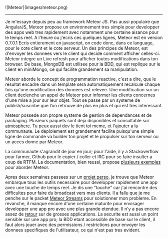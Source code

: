 <markdown>
![Meteor](images/meteor.png)

---

Je m'essaye depuis peu au framework Meteor JS. Pas aussi populaire que AngularJS, Meteor propose un environnement tres simple pour developper des apps web tres rapidement avec notamment une certaine aisance pour le temps reel. A l'heure ou j'ecris ces quelques lignes, Meteor est en version 0.7.0.1 Ecris entierement en javascript, on code donc, dans ce language, pour le cote client et le cote serveur. Un des principes de Meteor, est d'envoyer les donnees vers le client qui decide comment afficher celles-ci. Meteor integre un Live refresh pour afficher toutes modifications dans ton browser. De base, MongoDB est utilisee pour la BDD, qui est replique sur le client en miniMongo, ce qui facilite grandement sa manipulation.

Meteor aborde le concept de programmation reactive, c'est a dire, que le resultat encadre dans un template sera automatiquement recalcule chaque fois qu'une modification des donnees est relevee. Une modification sur un client declenche un appel de Meteor pour informer les clients concernes d'une mise a jour sur leur objet. Tout se passe par un systeme de publish/suscribe que l’on retrouve de plus en plus et qui est tres interessant.

Meteor possede son propre systeme de gestion de dependances et de packaging. Plusieurs paquets sont deja disponibles et consultable sur [atmosphere](atmosphere.meteor.com). Tu peux aussi dev le tient toi meme, et l'ajouter a la communaute. Le deploiement est grandement facilite puisqu'une simple ligne de commande va builder ton projet et le propulser sur ton serveur ou un acces donne par Meteor.

La communaute s'agrandit de jour en jour; pour l'aide, il y a Stackoverflow pour farmer, Github pour le copier / coller et IRC pour se faire insulter a coup de RTFM. La documentation, bien reussi, propose [plusieurs exemples](https://www.meteor.com/examples/leaderboard) pour aborder Meteor.

Apres deux semaines passees sur un [projet perso](https://github.com/EpokK/chess), je trouve que Meteor embarque tous les outils necessaire pour developper rapidement une app avec une touche de temps reel. Je dis une "touche" car j'ai rencontre des difficultes pour faire du broadcast vers mes clients. Il a fallu que je me penche sur le packet [Meteor Streams](http://arunoda.github.io/meteor-streams/) pour solutionner mon probleme. En revanche, il manque encore d'une certaine maturite pour envisager developper une app pro avec une plus grande etendue. Il n'y a pas encore assez de [retour](madewith.meteor.com) sur de grosses applications. La securite est aussi un point sensible sur une app pro; la BDD etant accessible de base sur le client, il faut alors jouer avec des permissions / restrictions pour envoyer les donnees specifiques de l'utilisateur, ce qui n'est pas tres evident.
</markdown>